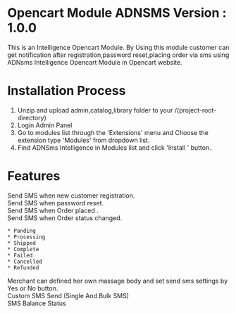 # Opencart Module ADNSMS Version : 1.0.0 

This is an Intelligence Opencart Module. By Using this module customer can get notification after registration,password reset,placing order via sms using ADNsms Intelligence Opencart Module  in Opencart website.  
# Installation Process

1. Unzip and upload admin,catalog,library folder to your /(project-root-directory)  
2. Login Admin Panel  
3. Go to modules list through the 'Extensions' menu and Choose the extension type 'Modules' from dropdown list.  
4. Find ADNSms Intelligence in Modules list and  click 'Install ' button.

# Features

Send SMS when new customer registration.  
Send SMS when password reset.  
Send SMS when Order placed .  
Send SMS when Order status changed.  

    * Panding
    * Processing
    * Shipped
    * Complete
    * Failed 
    * Cancelled
    * Refunded
    
Merchant can defined her own massage body and set send sms settings by Yes or No button.  
Custom SMS Send (Single And Bulk SMS)  
SMS Balance Status 
